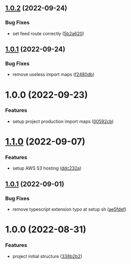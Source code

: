 ## [1.0.2](https://github.com/Insta-Graph/micro-frontend-root/compare/v1.0.1...v1.0.2) (2022-09-24)


### Bug Fixes

* set feed route correctly ([5b2a620](https://github.com/Insta-Graph/micro-frontend-root/commit/5b2a6204100dfed59187d1d804b284be059288c9))

## [1.0.1](https://github.com/Insta-Graph/micro-frontend-root/compare/v1.0.0...v1.0.1) (2022-09-24)


### Bug Fixes

* remove useless import maps ([f2480db](https://github.com/Insta-Graph/micro-frontend-root/commit/f2480dbf7e2c2b912f77e038b8735fc747af08b1))

# 1.0.0 (2022-09-23)


### Features

* setup project production import maps ([00592cb](https://github.com/Insta-Graph/micro-frontend-root/commit/00592cb409928cbe583b36683e63fffbcee31241))

# [1.1.0](https://github.com/edwardramirez31/micro-frontend-root-layout/compare/v1.0.1...v1.1.0) (2022-09-07)


### Features

* setup AWS S3 hosting ([ddc232a](https://github.com/edwardramirez31/micro-frontend-root-layout/commit/ddc232a1ee327cc12158bf898373e9abf6644b7c))

## [1.0.1](https://github.com/edwardramirez31/micro-frontend-root-layout/compare/v1.0.0...v1.0.1) (2022-09-01)


### Bug Fixes

* remove typescript extension typo at setup sh ([ae5fdef](https://github.com/edwardramirez31/micro-frontend-root-layout/commit/ae5fdefc29c01e9c7b9495fadc9a7bd67dda99c5))

# 1.0.0 (2022-08-31)


### Features

* project initial structure ([338b2b2](https://github.com/edwardramirez31/micro-frontend-root-layout/commit/338b2b20bca7db57d3fd33610d9406e736afcc13))

